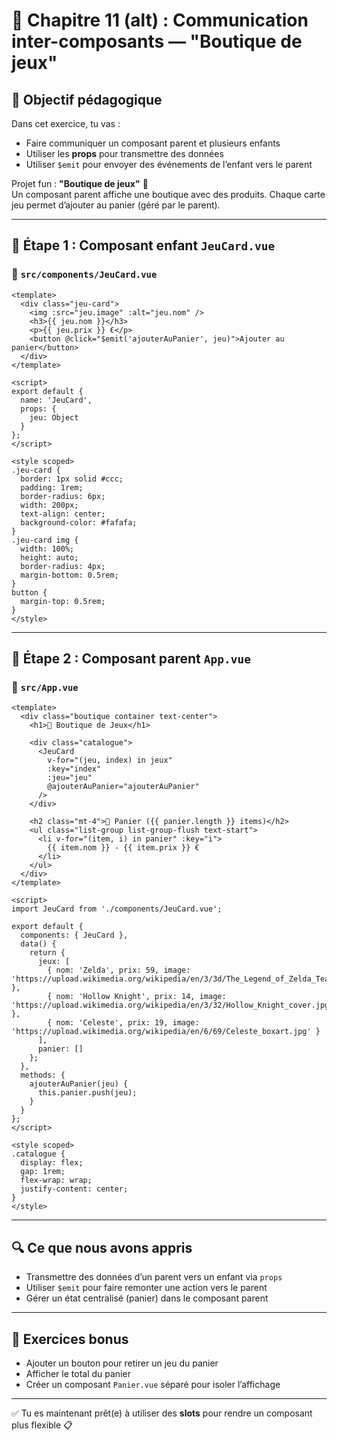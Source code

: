 
# 🧪 Chapitre 11 (alt) : Communication inter-composants — "Boutique de jeux"

## 🎯 Objectif pédagogique

Dans cet exercice, tu vas :

- Faire communiquer un composant parent et plusieurs enfants
- Utiliser les **props** pour transmettre des données
- Utiliser `$emit` pour envoyer des événements de l’enfant vers le parent

Projet fun : **"Boutique de jeux"** 🛒  
Un composant parent affiche une boutique avec des produits. Chaque carte jeu permet d’ajouter au panier (géré par le parent).

---

## 🧱 Étape 1 : Composant enfant `JeuCard.vue`

### 📄 `src/components/JeuCard.vue`

```vue
<template>
  <div class="jeu-card">
    <img :src="jeu.image" :alt="jeu.nom" />
    <h3>{{ jeu.nom }}</h3>
    <p>{{ jeu.prix }} €</p>
    <button @click="$emit('ajouterAuPanier', jeu)">Ajouter au panier</button>
  </div>
</template>

<script>
export default {
  name: 'JeuCard',
  props: {
    jeu: Object
  }
};
</script>

<style scoped>
.jeu-card {
  border: 1px solid #ccc;
  padding: 1rem;
  border-radius: 6px;
  width: 200px;
  text-align: center;
  background-color: #fafafa;
}
.jeu-card img {
  width: 100%;
  height: auto;
  border-radius: 4px;
  margin-bottom: 0.5rem;
}
button {
  margin-top: 0.5rem;
}
</style>
```

---

## 🧱 Étape 2 : Composant parent `App.vue`

### 📄 `src/App.vue`

```vue
<template>
  <div class="boutique container text-center">
    <h1>🛒 Boutique de Jeux</h1>

    <div class="catalogue">
      <JeuCard
        v-for="(jeu, index) in jeux"
        :key="index"
        :jeu="jeu"
        @ajouterAuPanier="ajouterAuPanier"
      />
    </div>

    <h2 class="mt-4">🎁 Panier ({{ panier.length }} items)</h2>
    <ul class="list-group list-group-flush text-start">
      <li v-for="(item, i) in panier" :key="i">
        {{ item.nom }} - {{ item.prix }} €
      </li>
    </ul>
  </div>
</template>

<script>
import JeuCard from './components/JeuCard.vue';

export default {
  components: { JeuCard },
  data() {
    return {
      jeux: [
        { nom: 'Zelda', prix: 59, image: 'https://upload.wikimedia.org/wikipedia/en/3/3d/The_Legend_of_Zelda_Tears_of_the_Kingdom_cover.jpg' },
        { nom: 'Hollow Knight', prix: 14, image: 'https://upload.wikimedia.org/wikipedia/en/3/32/Hollow_Knight_cover.jpg' },
        { nom: 'Celeste', prix: 19, image: 'https://upload.wikimedia.org/wikipedia/en/6/69/Celeste_boxart.jpg' }
      ],
      panier: []
    };
  },
  methods: {
    ajouterAuPanier(jeu) {
      this.panier.push(jeu);
    }
  }
};
</script>

<style scoped>
.catalogue {
  display: flex;
  gap: 1rem;
  flex-wrap: wrap;
  justify-content: center;
}
</style>
```

---

## 🔍 Ce que nous avons appris

- Transmettre des données d’un parent vers un enfant via `props`
- Utiliser `$emit` pour faire remonter une action vers le parent
- Gérer un état centralisé (panier) dans le composant parent

---

## 🎯 Exercices bonus

- Ajouter un bouton pour retirer un jeu du panier
- Afficher le total du panier
- Créer un composant `Panier.vue` séparé pour isoler l’affichage

---

✅ Tu es maintenant prêt(e) à utiliser des **slots** pour rendre un composant plus flexible 📋
